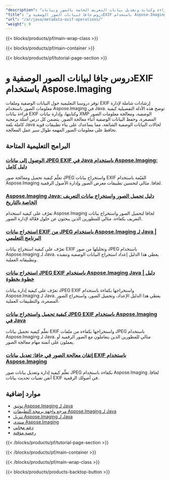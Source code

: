```yaml
---
"description": "دروس تعليمية كاملة لقراءة وكتابة وتعديل بيانات التعريف الخاصة بالصور وبيانات EXIF باستخدام Aspose.Imaging لـ Java."
"title": "دروس جافا لبيانات الصور الوصفية وEXIF باستخدام Aspose.Imaging"
"url": "/ar/java/metadata-exif-operations/"
"weight": 9
---
```


{{< blocks/products/pf/main-wrap-class >}}

{{< blocks/products/pf/main-container >}}

{{< blocks/products/pf/tutorial-page-section >}}
# دروس جافا لبيانات الصور الوصفية وEXIF باستخدام Aspose.Imaging

توفر دروسنا التعليمية حول البيانات الوصفية وملفات EXIF إرشادات شاملة لإدارة معلومات الصور باستخدام Aspose.Imaging في Java. توضح هذه الأدلة التفصيلية كيفية قراءة بيانات EXIF وكتابتها، وإدارة بيانات XMP الوصفية، ومعالجة معلومات الصور المصغرة، وحفظ البيانات الوصفية أثناء معالجة الصور. يتضمن كل درس أمثلة برمجية كاملة بلغة Java لحالات البيانات الوصفية الشائعة، مما يساعدك على بناء تطبيقات قوية تحافظ على معلومات الصور المهمة طوال سير عمل المعالجة.

## البرامج التعليمية المتاحة

### [الوصول إلى بيانات JPEG EXIF في Java باستخدام Aspose.Imaging: دليل كامل](./mastering-image-processing-java-aspose-imaging-exif-data/)
تعلّم كيفية تحميل ومعالجة صور JPEG واستخراج بيانات EXIF القيّمة باستخدام Aspose.Imaging لجافا. مثالي لتحسين تطبيقات معرض الصور وإدارة الأصول الرقمية.

### [Aspose.Imaging Java: دليل تحميل الصور واستخراج بيانات التعريف الخاصة بالتاريخ](./master-aspose-imaging-java-load-images-date-info/)
تعرّف على كيفية استخدام Aspose.Imaging لجافا لتحميل الصور واستخراج بيانات التعريف بكفاءة. مثالي للمطورين الذين يبحثون عن حلول فعّالة لإدارة الصور.

### [استخراج بيانات EXIF من JPEG باستخدام Aspose.Imaging لـ Java | البرنامج التعليمي](./read-exif-data-jpeg-aspose-imaging-java/)
تعرّف على كيفية استخراج بيانات EXIF وتحليلها من صور JPEG باستخدام Aspose.Imaging لـ Java. يغطي هذا الدليل إعداد استخراج البيانات الوصفية وتنفيذه وتطبيقاته العملية.

### [استخراج بيانات JPEG EXIF باستخدام Aspose.Imaging Java | دليل خطوة بخطوة](./mastering-jpeg-exif-data-aspose-imaging-java/)
تعرّف على كيفية إدارة بيانات JPEG EXIF واستخراجها بكفاءة باستخدام Aspose.Imaging لـ Java. يغطي هذا الدليل الإعداد، وتحميل الصور، واستخراج الصور المصغرة، والتطبيقات العملية.

### [كيفية تحميل واستخراج بيانات JPEG EXIF باستخدام Aspose.Imaging في Java](./aspose-imaging-java-extract-jpeg-exif-data/)
تعلّم كيفية تحميل بيانات EXIF واستخراجها بكفاءة من ملفات JPEG باستخدام Aspose.Imaging لـ Java. مثالي للمطورين الذين يتعاملون مع الصور الرقمية أو يعملون على أتمتة مهام معالجة الصور.

### [إتقان معالجة الصور في جافا: تعديل بيانات EXIF باستخدام Aspose.Imaging](./java-image-processing-copy-modify-exif-aspose-imaging/)
تعلّم كيفية إدارة وتعديل بيانات صور JPEG بكفاءة باستخدام Aspose.Imaging لجافا. أتقن تقنيات تحديث بيانات EXIF في أصولك الرقمية.

## موارد إضافية

- [توثيق Aspose.Imaging لـ Java](https://docs.aspose.com/imaging/java/)
- [مرجع واجهة برمجة التطبيقات Aspose.Imaging لـ Java](https://reference.aspose.com/imaging/java/)
- [تنزيل Aspose.Imaging لـ Java](https://releases.aspose.com/imaging/java/)
- [منتدى Aspose.Imaging](https://forum.aspose.com/c/imaging)
- [دعم مجاني](https://forum.aspose.com/)
- [رخصة مؤقتة](https://purchase.aspose.com/temporary-license/)

{{< /blocks/products/pf/tutorial-page-section >}}

{{< /blocks/products/pf/main-container >}}

{{< /blocks/products/pf/main-wrap-class >}}

{{< blocks/products/products-backtop-button >}}